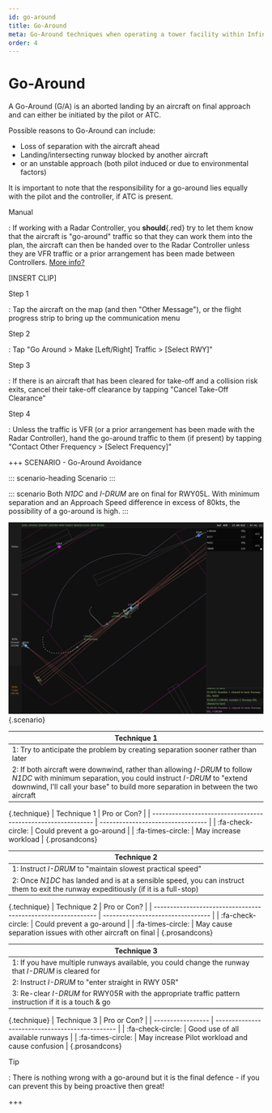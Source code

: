 ```yaml
---
id: go-around
title: Go-Around
meta: Go-Around techniques when operating a tower facility within Infinite Flight.
order: 4
---
```




# Go-Around



A Go-Around (G/A) is an aborted landing by an aircraft on final approach and can either be initiated by the pilot or ATC.



Possible reasons to Go-Around can include:



- Loss of separation with the aircraft ahead
- Landing/intersecting runway blocked by another aircraft
- or an unstable approach (both pilot induced or due to environmental factors)



It is important to note that the responsibility for a go-around lies equally with the pilot and the controller, if ATC is present.



Manual

: If working with a Radar Controller, you **should**{.red} try to let them know that the aircraft is "go-around" traffic so that they can work them into the plan, the aircraft can then be handed over to the Radar Controller unless they are VFR traffic or a prior arrangement has been made between Controllers. [More info?](/guide/atc-manual/3.-tower/3.5-exit-runway-go-around#3.5.4)



[INSERT CLIP]



Step 1

: Tap the aircraft on the map (and then "Other Message"), or the flight progress strip to bring up the communication menu



Step 2

: Tap "Go Around > Make [Left/Right] Traffic > [Select RWY]"



Step 3

: If there is an aircraft that has been cleared for take-off and a collision risk exits, cancel their take-off clearance by tapping "Cancel Take-Off Clearance"



Step 4

: Unless the traffic is VFR (or a prior arrangement has been made with the Radar Controller), hand the go-around traffic to them (if present) by tapping "Contact Other Frequency > [Select Frequency]"



+++ SCENARIO - Go-Around Avoidance

::: scenario-heading
Scenario
:::

::: scenario
Both *N1DC* and *I-DRUM* are on final for RWY05L. With minimum separation and an Approach Speed difference in excess of 80kts, the possibility of a go-around is high.
::: 

![](_images/manual/screens/atcg-pw-go-around.png){.scenario}

| Technique 1                                                  |
| ------------------------------------------------------------ |
| 1: Try to anticipate the problem by creating separation sooner rather than later |
| 2: If both aircraft were downwind, rather than allowing *I-DRUM* to follow *N1DC* with minimum separation, you could instruct *I-DRUM* to "extend downwind, I'll call your base" to build more separation in between the two aircraft |
{.technique}
| Technique 1 | Pro or Con?                       |
| ------------------------------------------------------------ | --------------------------------- |
| :fa-check-circle: | Could prevent a go-around |
| :fa-times-circle: | May increase workload |
{.prosandcons}




| Technique 2                                                  |
| ------------------------------------------------------------ |
| 1: Instruct *I-DRUM* to "maintain slowest practical speed"   |
| 2: Once *N1DC* has landed and is at a sensible speed, you can instruct them to exit the runway expeditiously (if it is a full-stop) |
{.technique}
| Technique 2 | Pro or Con?                       |
| ------------------------------------------------------------ | --------------------------------- |
| :fa-check-circle: | Could prevent a go-around |
| :fa-times-circle: | May cause separation issues with other aircraft on final |
{.prosandcons}




| Technique 3                                                  |
| ------------------------------------------------------------ |
| 1: If you have multiple runways available, you could change the runway that *I-DRUM* is cleared for |
| 2: Instruct *I-DRUM* to "enter straight in RWY 05R"          |
| 3: Re-clear *I-DRUM* for RWY05R with the appropriate traffic pattern instruction if it is a touch & go |
{.technique}
| Technique 3       | Pro or Con?                                     |
| ----------------- | ----------------------------------------------- |
| :fa-check-circle: | Good use of all available runways               |
| :fa-times-circle: | May increase Pilot workload and cause confusion |
{.prosandcons}



Tip

: There is nothing wrong with a go-around but it is the final defence - if you can prevent this by being proactive then great! 

+++

